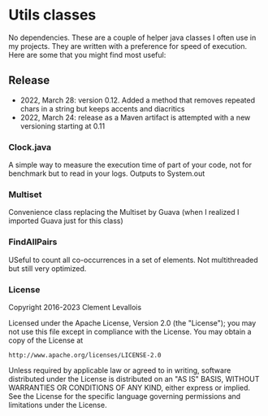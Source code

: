 # Utils classes 
No dependencies. These are a couple of helper java classes I often use in my projects. They are written with a preference for speed of execution. Here are some that you might find most useful:  

## Release
* 2022, March 28: version 0.12. Added a method that removes repeated chars in a string but keeps accents and diacritics
* 2022, March 24: release as a Maven artifact is attempted with a new versioning starting at 0.11

### Clock.java
A simple way to measure the execution time of part of your code, not for benchmark but to read in your logs. Outputs to System.out

### Multiset
Convenience class replacing the Multiset by Guava (when I realized I imported Guava just for this class)

### FindAllPairs
USeful to count all co-occurrences in a set of elements. Not multithreaded but still very optimized.

### License
Copyright 2016-2023 Clement Levallois

Licensed under the Apache License, Version 2.0 (the "License");
you may not use this file except in compliance with the License.
You may obtain a copy of the License at

    http://www.apache.org/licenses/LICENSE-2.0

Unless required by applicable law or agreed to in writing, software
distributed under the License is distributed on an "AS IS" BASIS,
WITHOUT WARRANTIES OR CONDITIONS OF ANY KIND, either express or implied.
See the License for the specific language governing permissions and
limitations under the License.